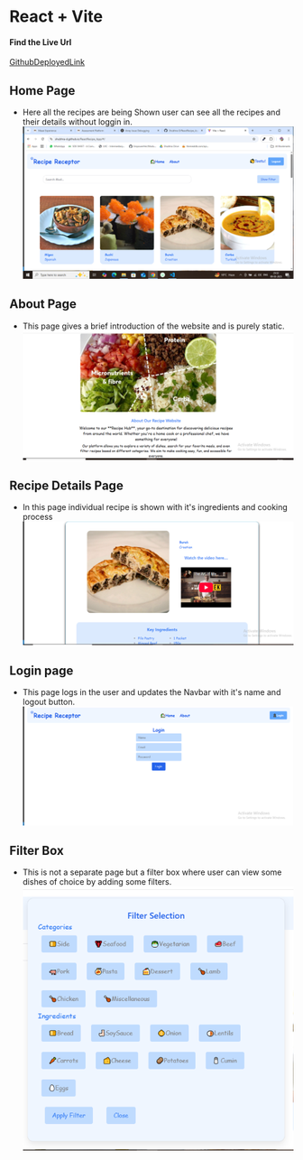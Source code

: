 # React + Vite

#### Find the Live Url
[GithubDeployedLink](https://shubhra-d.github.io/ReactRecipe_App/)

## Home Page
* Here all the recipes are being Shown user can see all the recipes and their details without loggin in.
 ![homepage](public/screenshots/home.png)

## About Page
* This page gives a brief introduction of the website and is purely static.
![aboutpage](public/screenshots//about.png)

## Recipe Details Page
* In this page individual recipe is shown with it's ingredients and cooking process
![IndividualPage](public\screenshots\details.png)

## Login page
* This page logs in the user and updates the Navbar with it's name and logout button.
![loginPage](public/screenshots//login.png)

## Filter Box
* This is not a separate page but a filter box where user can view some dishes of choice by adding some filters.
![filterBox](public/screenshots/filterbox.png)

